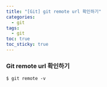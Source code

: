 ```yaml
---
title: "[Git] git remote url 확인하기"
categories:
  - git
tags:
  - git
toc: true
toc_sticky: true
---
```


### Git remote url 확인하기
```
$ git remote -v
```
